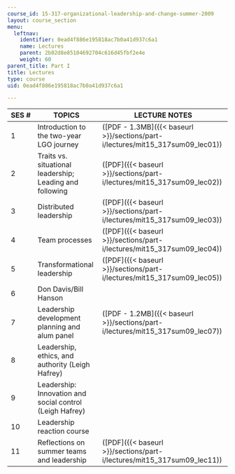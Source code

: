 ```yaml
---
course_id: 15-317-organizational-leadership-and-change-summer-2009
layout: course_section
menu:
  leftnav:
    identifier: 0ead4f886e195818ac7b0a41d937c6a1
    name: Lectures
    parent: 2b02d8e85104692704c616d45fbf2e4e
    weight: 60
parent_title: Part I
title: Lectures
type: course
uid: 0ead4f886e195818ac7b0a41d937c6a1

---
```


| SES # | TOPICS | LECTURE NOTES |
| --- | --- | --- |
| 1 | Introduction to the two-year LGO journey | ([PDF - 1.3MB]({{< baseurl >}}/sections/part-i/lectures/mit15_317sum09_lec01)) |
| 2 | Traits vs. situational leadership; Leading and following | ([PDF]({{< baseurl >}}/sections/part-i/lectures/mit15_317sum09_lec02)) |
| 3 | Distributed leadership | ([PDF]({{< baseurl >}}/sections/part-i/lectures/mit15_317sum09_lec03)) |
| 4 | Team processes | ([PDF]({{< baseurl >}}/sections/part-i/lectures/mit15_317sum09_lec04)) |
| 5 | Transformational leadership | ([PDF]({{< baseurl >}}/sections/part-i/lectures/mit15_317sum09_lec05)) |
| 6 | Don Davis/Bill Hanson | &nbsp; |
| 7 | Leadership development planning and alum panel | ([PDF - 1.2MB]({{< baseurl >}}/sections/part-i/lectures/mit15_317sum09_lec07)) |
| 8 | Leadership, ethics, and authority (Leigh Hafrey) | &nbsp; |
| 9 | Leadership: Innovation and social control (Leigh Hafrey) | &nbsp; |
| 10 | Leadership reaction course | &nbsp; |
| 11 | Reflections on summer teams and leadership | ([PDF]({{< baseurl >}}/sections/part-i/lectures/mit15_317sum09_lec11))